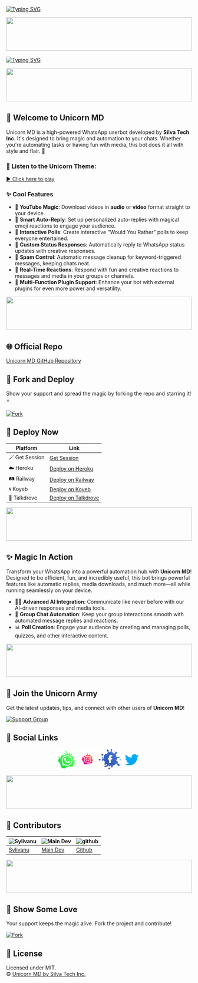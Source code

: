 [![Typing SVG](https://readme-typing-svg.demolab.com?font=Black+Ops+One&size=28&pause=750&color=D900E6&center=true&width=435&lines=Hey+Unicorns!;Welcome+%F0%9F%A6%84+to+Unicorn+MD;The+magic+starts+here+%F0%9F%8C%88;Updated+on+April+2025;We+build+legendary+bots+for+fun+%F0%9F%94%A5;Unicorns+run+this+bot+%F0%9F%A7%AA;Star+and+fork+to+support+us+%E2%AD%90)](https://git.io/typing-svg)

<img src="https://i.imgur.com/dBaSKWF.gif" height="90" width="100%">


<a href="https://git.io/typing-svg"><img src="https://readme-typing-svg.demolab.com?font=Black+Ops+One&size=50&pause=1000&color=F707E7&center=true&width=910&height=100&lines=UNICORN+MD+BOT" alt="Typing SVG" /></a>

<img src="https://i.imgur.com/dBaSKWF.gif" height="90" width="100%">

## 🦄 Welcome to Unicorn MD
Unicorn MD is a high-powered WhatsApp userbot developed by **Silva Tech Inc.** It's designed to bring magic and automation to your chats. Whether you're automating tasks or having fun with media, this bot does it all with style and flair. 🌟

### 🎵 Listen to the Unicorn Theme:

[▶️ Click here to play](https://github.com/Silva-World/SPARK-DATA/raw/refs/heads/main/unicorntheme.mp3)

### ✨ Cool Features
- 🎵 **YouTube Magic**: Download videos in **audio** or **video** format straight to your device.
- 💬 **Smart Auto-Reply**: Set up personalized auto-replies with magical emoji reactions to engage your audience.
- 🌈 **Interactive Polls**: Create interactive "Would You Rather" polls to keep everyone entertained.
- 🔮 **Custom Status Responses**: Automatically reply to WhatsApp status updates with creative responses.
- 🧹 **Spam Control**: Automatic message cleanup for keyword-triggered messages, keeping chats neat.
- 🚀 **Real-Time Reactions**: Respond with fun and creative reactions to messages and media in your groups or channels.
- 💎 **Multi-Function Plugin Support**: Enhance your bot with external plugins for even more power and versatility.

<img src="https://i.imgur.com/dBaSKWF.gif" height="90" width="100%">

## 🌐 Official Repo
[Unicorn MD GitHub Repository](https://github.com/Sylivanu/unicorn-md)

## 🧩 Fork and Deploy
Show your support and spread the magic by forking the repo and starring it! ⭐

[![Fork](https://img.shields.io/badge/Fork%20this%20Repo-30363d?style=for-the-badge&logo=github&logoColor=white)](https://github.com/Sylivanu/unicorn-md/fork)

## 🚀 Deploy Now

| Platform | Link |
|---------|------|
| 🪄 Get Session | [Get Session](https://silva-session-selector.vercel.app/) |
| ☁️ Heroku | [Deploy on Heroku](https://silva-md-fork-checker.vercel.app/) |
| 🛤️ Railway | [Deploy on Railway](https://silva-md-fork-checker.vercel.app/) |
| 🌀 Koyeb | [Deploy on Koyeb](https://silva-md-fork-checker.vercel.app/) |
| 🧩 Talkdrove | [Deploy on Talkdrove](https://host.talkdrove.com/share-bot/49) |

<img src="https://i.imgur.com/dBaSKWF.gif" height="90" width="100%">

## ✨ Magic In Action
Transform your WhatsApp into a powerful automation hub with **Unicorn MD**! Designed to be efficient, fun, and incredibly useful, this bot brings powerful features like automatic replies, media downloads, and much more—all while running seamlessly on your device.

- 🧙‍♂️ **Advanced AI Integration**: Communicate like never before with our AI-driven responses and media tools.
- 💬 **Group Chat Automation**: Keep your group interactions smooth with automated message replies and reactions.
- 📊 **Poll Creation**: Engage your audience by creating and managing polls, quizzes, and other interactive content.

<img src="https://i.imgur.com/dBaSKWF.gif" height="90" width="100%">

## 💬 Join the Unicorn Army
Get the latest updates, tips, and connect with other users of **Unicorn MD**!

[![Support Group](https://raw.githubusercontent.com/SecktorBot/Brandimages/main/secktor.png)](https://chat.whatsapp.com/Ik0YpP0dM8jHVjScf1Ay5S)

## 📲 Social Links
<p align="center">
  <a href="https://whatsapp.com/channel/0029VaAkETLLY6d8qhLmZt2v"><img src="https://raw.githubusercontent.com/shizothetechie/database/main/icon/WhatsApp.png" width="10%"></a>
  <a href="https://instagram.com/_its.silva"><img src="https://raw.githubusercontent.com/shizothetechie/database/main/icon/Instagram.png" width="11%"></a>
  <a href="https://www.facebook.com/profile.php?id=100055490090211"><img src="https://raw.githubusercontent.com/shizothetechie/database/main/icon/Facebook.png" width="12%"></a>
  <a href="https://x.com/silva_african"><img src="https://raw.githubusercontent.com/shizothetechie/database/main/icon/twitter.png" width="10%"></a>
</p>

<img src="https://i.imgur.com/dBaSKWF.gif" height="90" width="100%">

## 👥 Contributors
| ![Sylivanu](https://github.com/Sylivanu.png?size=80) | ![Main Dev](https://github.com/SilvaTechB.png?size=80) | ![github](https://github.com/github.png?size=80) |
|---|---|---|
| [Sylivanu](https://github.com/Sylivanu) | [Main Dev](https://github.com/SilvaTechB) | [Github](https://github.com/github) |

<img src="https://i.imgur.com/dBaSKWF.gif" height="90" width="100%">

## 🌟 Show Some Love
Your support keeps the magic alive. Fork the project and contribute!

[![Fork](https://img.shields.io/badge/Fork%20this%20Repo-30363d?style=for-the-badge&logo=github&logoColor=white)](https://github.com/Sylivanu/unicorn-md/fork)

## 📜 License
Licensed under MIT.  
© [Unicorn MD by Silva Tech Inc.](https://github.com/Sylivanu/unicorn-md)
